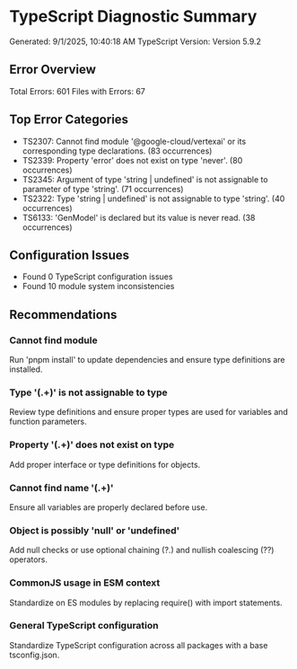 # TypeScript Diagnostic Summary

Generated: 9/1/2025, 10:40:18 AM
TypeScript Version: Version 5.9.2

## Error Overview

Total Errors: 601
Files with Errors: 67

## Top Error Categories

- TS2307: Cannot find module '@google-cloud/vertexai' or its corresponding type declarations. (83 occurrences)
- TS2339: Property 'error' does not exist on type 'never'. (80 occurrences)
- TS2345: Argument of type 'string | undefined' is not assignable to parameter of type 'string'. (71 occurrences)
- TS2322: Type 'string | undefined' is not assignable to type 'string'. (40 occurrences)
- TS6133: 'GenModel' is declared but its value is never read. (38 occurrences)

## Configuration Issues

- Found 0 TypeScript configuration issues
- Found 10 module system inconsistencies

## Recommendations

### Cannot find module

Run 'pnpm install' to update dependencies and ensure type definitions are installed.

### Type '(.+)' is not assignable to type

Review type definitions and ensure proper types are used for variables and function parameters.

### Property '(.+)' does not exist on type

Add proper interface or type definitions for objects.

### Cannot find name '(.+)'

Ensure all variables are properly declared before use.

### Object is possibly 'null' or 'undefined'

Add null checks or use optional chaining (?.) and nullish coalescing (??) operators.

### CommonJS usage in ESM context

Standardize on ES modules by replacing require() with import statements.

### General TypeScript configuration

Standardize TypeScript configuration across all packages with a base tsconfig.json.

